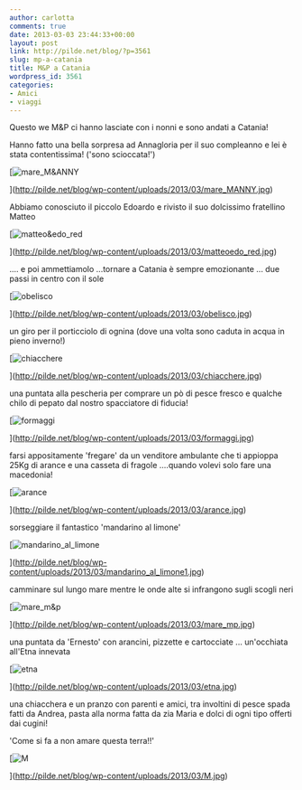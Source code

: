 ```yaml
---
author: carlotta
comments: true
date: 2013-03-03 23:44:33+00:00
layout: post
link: http://pilde.net/blog/?p=3561
slug: mp-a-catania
title: M&P a Catania
wordpress_id: 3561
categories:
- Amici
- viaggi
---
```


Questo we M&P ci hanno lasciate con i nonni e sono andati a Catania!

Hanno fatto una bella sorpresa ad Annagloria per il suo compleanno e lei è stata contentissima! ('sono scioccata!')




[![mare_M&ANNY](http://pilde.net/blog/wp-content/uploads/2013/03/mare_MANNY.jpg)


](http://pilde.net/blog/wp-content/uploads/2013/03/mare_MANNY.jpg)


Abbiamo conosciuto il piccolo Edoardo e rivisto il suo dolcissimo fratellino Matteo

[![matteo&edo_red](http://pilde.net/blog/wp-content/uploads/2013/03/matteoedo_red.jpg)


](http://pilde.net/blog/wp-content/uploads/2013/03/matteoedo_red.jpg)


.... e poi ammettiamolo ...tornare a Catania è sempre emozionante ... due passi in centro con il sole

[![obelisco](http://pilde.net/blog/wp-content/uploads/2013/03/obelisco.jpg)


](http://pilde.net/blog/wp-content/uploads/2013/03/obelisco.jpg)


un giro per il porticciolo di ognina (dove una volta sono caduta in acqua in pieno inverno!)




[![chiacchere](http://pilde.net/blog/wp-content/uploads/2013/03/chiacchere.jpg)


](http://pilde.net/blog/wp-content/uploads/2013/03/chiacchere.jpg)


una puntata alla pescheria per comprare un pò di pesce fresco e qualche chilo di pepato dal nostro spacciatore di fiducia!

[![formaggi](http://pilde.net/blog/wp-content/uploads/2013/03/formaggi.jpg)


](http://pilde.net/blog/wp-content/uploads/2013/03/formaggi.jpg)


farsi appositamente 'fregare' da un venditore ambulante che ti appioppa 25Kg di arance e una casseta di fragole ....quando volevi solo fare una macedonia!

[![arance](http://pilde.net/blog/wp-content/uploads/2013/03/arance.jpg)


](http://pilde.net/blog/wp-content/uploads/2013/03/arance.jpg)


sorseggiare il fantastico 'mandarino al limone'

[![mandarino_al_limone](http://pilde.net/blog/wp-content/uploads/2013/03/mandarino_al_limone1.jpg)


](http://pilde.net/blog/wp-content/uploads/2013/03/mandarino_al_limone1.jpg)


camminare sul lungo mare mentre le onde alte si infrangono sugli scogli neri

[![mare_m&p](http://pilde.net/blog/wp-content/uploads/2013/03/mare_mp.jpg)


](http://pilde.net/blog/wp-content/uploads/2013/03/mare_mp.jpg)


una puntata da 'Ernesto' con arancini, pizzette e cartocciate ... un'occhiata all'Etna innevata

[![etna](http://pilde.net/blog/wp-content/uploads/2013/03/etna.jpg)


](http://pilde.net/blog/wp-content/uploads/2013/03/etna.jpg)


una chiacchera e un pranzo con parenti e amici, tra involtini di pesce spada fatti da Andrea, pasta alla norma fatta da zia Maria e dolci di ogni tipo offerti dai cugini!

'Come si fa a non amare questa terra!!'

[![M](http://pilde.net/blog/wp-content/uploads/2013/03/M.jpg)


](http://pilde.net/blog/wp-content/uploads/2013/03/M.jpg)



